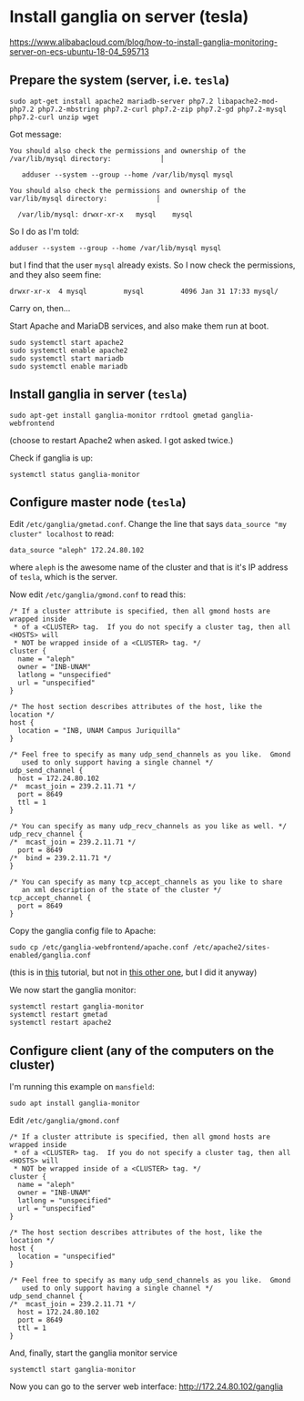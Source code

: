 # Install ganglia on server (tesla)

https://www.alibabacloud.com/blog/how-to-install-ganglia-monitoring-server-on-ecs-ubuntu-18-04_595713


## Prepare the system (server, i.e. `tesla`)
```
sudo apt-get install apache2 mariadb-server php7.2 libapache2-mod-php7.2 php7.2-mbstring php7.2-curl php7.2-zip php7.2-gd php7.2-mysql php7.2-curl unzip wget
```

Got message:
```
You should also check the permissions and ownership of the /var/lib/mysql directory:            │

   adduser --system --group --home /var/lib/mysql mysql

You should also check the permissions and ownership of the var/lib/mysql directory:            │

  /var/lib/mysql: drwxr-xr-x   mysql    mysql
```

So I do as I'm told:
```
adduser --system --group --home /var/lib/mysql mysql

```
but I find that the user `mysql` already exists. So I now check the permissions, and they also seem fine:
```
drwxr-xr-x  4 mysql         mysql         4096 Jan 31 17:33 mysql/
```
Carry on, then...


Start Apache and MariaDB services, and also make them run at boot.
```
sudo systemctl start apache2
sudo systemctl enable apache2
sudo systemctl start mariadb
sudo systemctl enable mariadb
```

## Install ganglia in server (`tesla`)
```
sudo apt-get install ganglia-monitor rrdtool gmetad ganglia-webfrontend
```
(choose to restart Apache2 when asked. I got asked twice.)

Check if ganglia is up:
```
systemctl status ganglia-monitor
```

## Configure master node (`tesla`)
Edit `/etc/ganglia/gmetad.conf`. Change the line that says `data_source "my cluster" localhost` to read:
```
data_source "aleph" 172.24.80.102
```
where `aleph` is the awesome name of the cluster and that is it's IP address of `tesla`, which is the server.

Now edit `/etc/ganglia/gmond.conf` to read this:
```
/* If a cluster attribute is specified, then all gmond hosts are wrapped inside
 * of a <CLUSTER> tag.  If you do not specify a cluster tag, then all <HOSTS> will
 * NOT be wrapped inside of a <CLUSTER> tag. */
cluster {
  name = "aleph"
  owner = "INB-UNAM"
  latlong = "unspecified"
  url = "unspecified"
}

/* The host section describes attributes of the host, like the location */
host {
  location = "INB, UNAM Campus Juriquilla"
}

/* Feel free to specify as many udp_send_channels as you like.  Gmond
   used to only support having a single channel */
udp_send_channel {
  host = 172.24.80.102
/*  mcast_join = 239.2.11.71 */
  port = 8649
  ttl = 1
}

/* You can specify as many udp_recv_channels as you like as well. */
udp_recv_channel {
/*  mcast_join = 239.2.11.71 */
  port = 8649
/*  bind = 239.2.11.71 */
}

/* You can specify as many tcp_accept_channels as you like to share
   an xml description of the state of the cluster */
tcp_accept_channel {
  port = 8649
}
```

Copy the ganglia config file to Apache:
```
sudo cp /etc/ganglia-webfrontend/apache.conf /etc/apache2/sites-enabled/ganglia.conf
```
(this is in [this](https://www.alibabacloud.com/blog/how-to-install-ganglia-monitoring-server-on-ecs-ubuntu-18-04_595713) tutorial, but not in [this other one](https://hostpresto.com/community/tutorials/how-to-install-and-configure-ganglia-monitor-on-ubuntu-16-04/), but I did it anyway)

We now start the ganglia monitor:
```
systemctl restart ganglia-monitor
systemctl restart gmetad
systemctl restart apache2
```


## Configure client (any of the computers on the cluster)
I'm running this example on `mansfield`:

```
sudo apt install ganglia-monitor
```

Edit `/etc/ganglia/gmond.conf`
```
/* If a cluster attribute is specified, then all gmond hosts are wrapped inside
 * of a <CLUSTER> tag.  If you do not specify a cluster tag, then all <HOSTS> will
 * NOT be wrapped inside of a <CLUSTER> tag. */
cluster {
  name = "aleph"
  owner = "INB-UNAM"
  latlong = "unspecified"
  url = "unspecified"
}

/* The host section describes attributes of the host, like the location */
host {
  location = "unspecified"
}

/* Feel free to specify as many udp_send_channels as you like.  Gmond
   used to only support having a single channel */
udp_send_channel {
/*  mcast_join = 239.2.11.71 */
  host = 172.24.80.102
  port = 8649
  ttl = 1
}
```

And, finally, start the ganglia monitor service
```
systemctl start ganglia-monitor
```

Now you can go to the server web interface:
http://172.24.80.102/ganglia
